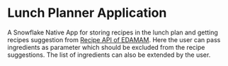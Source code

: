 # Lunch Planner Application

A Snowflake Native App for storing recipes in the lunch plan and getting recipes suggestion from [Recipe API of EDAMAM](https://developer.edamam.com/edamam-docs-recipe-api).
Here the user can pass ingredients as parameter which should be excluded from the recipe suggestions.
The list of ingredients can also be extended by the user.
